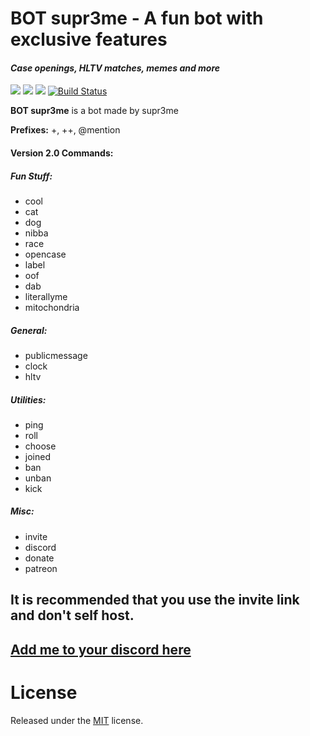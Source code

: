 
# BOT supr3me - A fun bot with exclusive features
#### *Case openings, HLTV matches, memes and more*
[<img src="https://img.shields.io/badge/Support-me!-orange.svg">](https://www.patreon.com/)  [<img src="https://img.shields.io/badge/discord-py@rewrite-blue.svg">](https://github.com/Rapptz/discord.py) [<img src="https://discordapp.com/api/guilds/331892870367805440/widget.png?style=shield">](https://discord.gg/FMn43Qq) [![Build Status](https://img.shields.io/badge/version-2.0-blue.svg)](https://github.com/supr3meofficial/BOT_supr3me/releases/tag/2.0)

**BOT supr3me** is a bot made by supr3me

**Prefixes:** +, ++, @mention


#### Version 2.0 Commands:
##### Fun Stuff:

 + cool
 + cat
 + dog
 + nibba
 + race
 + opencase
 + label
 + oof
 + dab
 + literallyme
 + mitochondria

##### General:

 + publicmessage
 + clock
 + hltv

##### Utilities:

 + ping
 + roll
 + choose
 + joined
 + ban
 + unban
 + kick

##### Misc:

 + invite
 + discord
 + donate
 + patreon

## It is recommended that you use the invite link and don't self host.
## [Add me to your discord here](https://discordapp.com/oauth2/authorize?&client_id=331818798015315970&scope=bot&permissions=8)


# License

Released under the [MIT](LICENSE) license.

